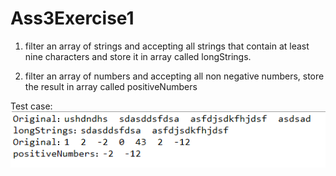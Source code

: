 # Ass3Exercise1

1. filter an array of strings and accepting all strings that contain at least nine characters and
store it in array called longStrings.

2. filter an array of numbers and accepting all non negative numbers, store the result in array
called positiveNumbers

Test case:
![image](https://github.com/chenyr9712/Ass3Exercise1/blob/main/snapshot/snapshot1.jpg)
